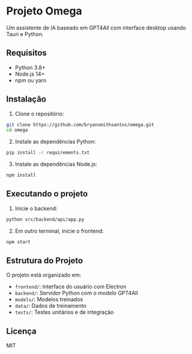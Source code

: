 # Projeto Omega

Um assistente de IA baseado em GPT4All com interface desktop usando Tauri e Python.

## Requisitos

- Python 3.8+
- Node.js 14+
- npm ou yarn

## Instalação

1. Clone o repositório:
```bash
git clone https://github.com/bryansmithsantos/omega.git
cd omega
```

2. Instale as dependências Python:
```bash
pip install -r requirements.txt
```

3. Instale as dependências Node.js:
```bash
npm install
```

## Executando o projeto

1. Inicie o backend:
```bash
python src/backend/api/app.py
```

2. Em outro terminal, inicie o frontend:
```bash
npm start
```

## Estrutura do Projeto

O projeto está organizado em:
- `frontend/`: Interface do usuário com Electron
- `backend/`: Servidor Python com o modelo GPT4All
- `models/`: Modelos treinados
- `data/`: Dados de treinamento
- `tests/`: Testes unitários e de integração

## Licença

MIT 